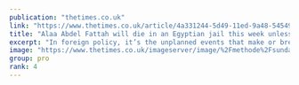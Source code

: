```yaml
---
publication: "thetimes.co.uk"
link: "https://www.thetimes.co.uk/article/4a331244-5d49-11ed-9a48-54549b73e939"
title: "Alaa Abdel Fattah will die in an Egyptian jail this week unless Rishi Sunak saves him"
excerpt: "In foreign policy, it’s the unplanned events that make or break a prime minister. Rishi Sunak’s trip to Egypt this week won’t be remembered for the Cop27 clima"
image: "https://www.thetimes.co.uk/imageserver/image/%2Fmethode%2Fsundaytimes%2Fprod%2Fweb%2Fbin%2F9edc90b4-5d52-11ed-aecd-3ad6d7298755.jpg?crop=1600%2C900%2C0%2C0&resize=1200"
group: pro
rank: 4
---
```

